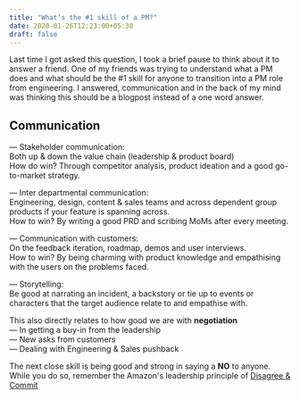 ```yaml
---
title: "What’s the #1 skill of a PM?"
date: 2020-01-26T12:23:00+05:30
draft: false
---
```


Last time I got asked this question, I took a brief pause to think about it to answer a friend. One of my friends was trying to understand what a PM does and what should be the #1 skill for anyone to transition into a PM role from engineering. I answered, communication and in the back of my mind was thinking this should be a blogpost instead of a one word answer.

## Communication 
— Stakeholder communication:   
Both up & down the value chain (leadership & product board)    
How do win?  Through competitor analysis, product ideation and a good go-to-market strategy.

— Inter departmental communication:   
Engineering, design, content & sales teams and across dependent group products if your feature is spanning across.   
How to win? By writing a good PRD and scribing MoMs after every meeting. 

— Communication with customers:   
On the feedback iteration, roadmap, demos and user interviews.    
How to win? By being charming with product knowledge and empathising with the users on the problems faced.   

— Storytelling:   
Be good at narrating an incident, a backstory or tie up to events or characters that the target audience relate to and empathise with. 


This also directly relates to how good we are with **negotiation**   
— In getting a buy-in from the leadership   
— New asks from customers   
— Dealing with Engineering & Sales pushback   

The next close skill is being good and strong in saying a **NO** to anyone. While you do so, remember the Amazon's leadership principle of [Disagree & Commit](https://en.wikipedia.org/wiki/Disagree_and_commit)
